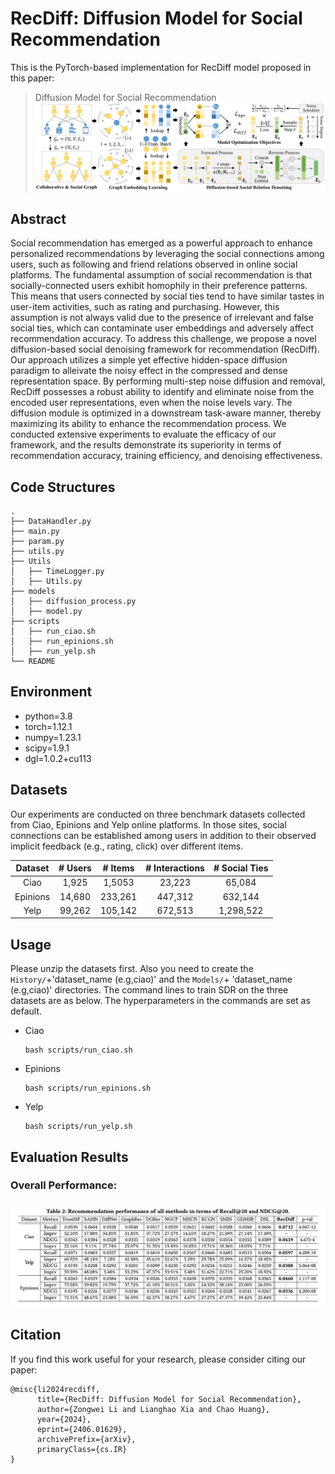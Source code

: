 # RecDiff: Diffusion Model for Social Recommendation
This is the PyTorch-based implementation for RecDiff model proposed in this paper:
>Diffusion Model for Social Recommendation
![model](./framework_00.png)
## Abstract
Social recommendation has emerged as a powerful approach to enhance personalized recommendations by leveraging the social connections among users, such as following and friend relations observed in online social platforms. The fundamental assumption of social recommendation is that socially-connected users exhibit homophily in their preference patterns. This means that users connected by social ties tend to have similar tastes in user-item activities, such as rating and purchasing. However, this assumption is not always valid due to the presence of irrelevant and false social ties, which can contaminate user embeddings and adversely affect recommendation accuracy. To address this challenge, we propose a novel diffusion-based social denoising framework for recommendation (RecDiff). Our approach utilizes a simple yet effective hidden-space diffusion paradigm to alleivate the noisy effect in the compressed and dense representation space. By performing multi-step noise diffusion and removal, RecDiff possesses a robust ability to identify and eliminate noise from the encoded user representations, even when the noise levels vary. The diffusion module is optimized in a downstream task-aware manner, thereby maximizing its ability to enhance the recommendation process. We conducted extensive experiments to evaluate the efficacy of our framework, and the results demonstrate its superiority in terms of recommendation accuracy, training efficiency, and denoising effectiveness.

## Code Structures 
    .
    ├── DataHandler.py
    ├── main.py
    ├── param.py
    ├── utils.py
    ├── Utils                    
    │   ├── TimeLogger.py            
    │   ├── Utils.py                             
    ├── models
    │   ├── diffusion_process.py
    │   ├── model.py
    ├── scripts
    │   ├── run_ciao.sh
    │   ├── run_epinions.sh
    │   ├── run_yelp.sh
    └── README

## Environment
- python=3.8
- torch=1.12.1
- numpy=1.23.1
- scipy=1.9.1
- dgl=1.0.2+cu113
## Datasets
Our experiments are conducted on three benchmark datasets collected from Ciao, Epinions and Yelp online platforms. In those sites, social connections can be established among users in addition to their observed implicit feedback (e.g., rating, click) over different items.

| Dataset  | # Users | # Items | # Interactions | # Social Ties |
| :------: | :-----: |:-------:|:--------------:|:-------------:|
|   Ciao   |  1,925  | 1,5053  |     23,223     |    65,084     |
| Epinions | 14,680  | 233,261 |    447,312     |    632,144    |
|   Yelp   |  99,262 | 105,142 |    672,513     |   1,298,522   |
## Usage

Please unzip the datasets first. Also you need to create the `History/`+'dataset_name (e.g,ciao)' and the `Models/`+ 'dataset_name (e.g,ciao)' directories. The command lines to train SDR on the three datasets are as below. The hyperparameters in the commands are set as default.

- Ciao

  ```shell
  bash scripts/run_ciao.sh
  ```

- Epinions

  ```shell
  bash scripts/run_epinions.sh
  ```

- Yelp

  ```shell
  bash scripts/run_yelp.sh
  ```
## Evaluation Results
### Overall Performance:
![performance](https://github.com/Zongwei9888/Experiment_Images/blob/94f30406a5fdb6747a215744e87e8fdee4bdb470/RecDiff_images/Overall_performs.png)

## Citation
If you find this work useful for your research, please consider citing our paper:

    @misc{li2024recdiff,
          title={RecDiff: Diffusion Model for Social Recommendation}, 
          author={Zongwei Li and Lianghao Xia and Chao Huang},
          year={2024},
          eprint={2406.01629},
          archivePrefix={arXiv},
          primaryClass={cs.IR}
    }

